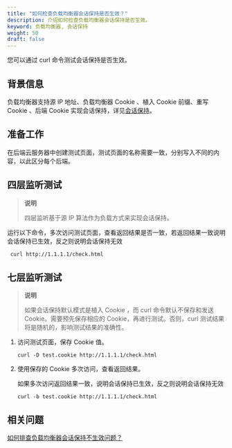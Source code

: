 ```yaml
---
title: "如何检查负载均衡器会话保持是否生效？"
description: 介绍如何检查负载均衡器会话保持是否生效。
keyword: 负载均衡器, 会话保持
weight: 50
draft: false
---
```


您可以通过 curl 命令测试会话保持是否生效。

## 背景信息

负载均衡器支持源 IP 地址、负载均衡器 Cookie 、植入 Cookie 前缀、重写 Cookie 、后端 Cookie 实现会话保持，详见[会话保持](/network/loadbalancer/manual/monitor/lb_session_hold/)。

## 准备工作

在后端云服务器中创建测试页面，测试页面的名称需要一致，分别写入不同的内容，以此区分每个后端。

## 四层监听测试

> **说明**
>
> 四层监听基于源 IP 算法作为负载方式来实现会话保持。

运行以下命令，多次访问测试页面，查看返回结果是否一致，若返回结果一致说明会话保持已生效，反之则说明会话保持无效

```bash
 curl http://1.1.1.1/check.html
```

## 七层监听测试

> **说明**
>
> 如果会话保持默认模式是植入 Cookie ，而 curl 命令默认不保存和发送 Cookie。需要预先保存相应的 Cookie，再进行测试。否则，curl 测试结果将是随机的，影响测试结果的准确性。

1. 访问测试页面，保存 Cookie 值。

   ```
   curl -D test.cookie http://1.1.1.1/check.html
   ```

2. 使用保存的 Cookie 多次访问，查看返回结果。

   如果多次访问返回结果一致，说明会话保持已生效，反之则说明会话保持无效

   ```
   curl -b test.cookie http://1.1.1.1/check.html
   ```

## 相关问题

[如何排查负载均衡器会话保持不生效问题？](../resolve_check_session_hold/)